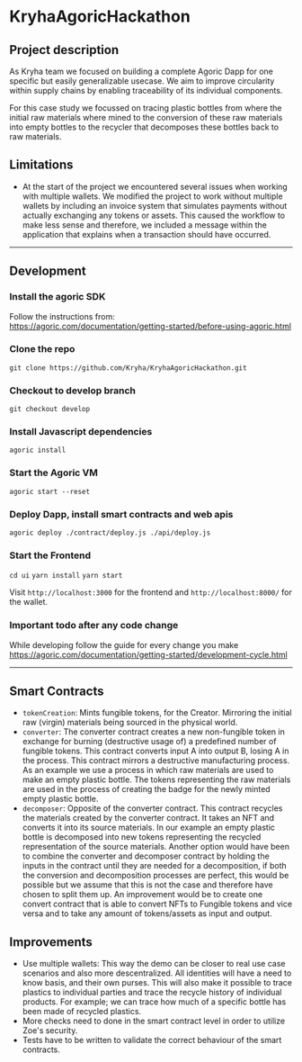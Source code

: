 # KryhaAgoricHackathon

## Project description
As Kryha team we focused on building a complete Agoric Dapp for one specific but easily generalizable usecase. We aim to improve circularity within supply chains by enabling traceability of its individual components.

For this case study we focussed on tracing plastic bottles from where the initial raw materials where mined to the conversion of these raw materials into empty bottles to the recycler that decomposes these bottles back to raw materials.

## Limitations
- At the start of the project we encountered several issues when working with multiple wallets. We modified the project to work without multiple wallets by including an invoice system that simulates payments without actually exchanging any tokens or assets. This caused the workflow to make less sense and therefore, we included a message within the application that explains when a transaction should have occurred.

---

## Development

### Install the agoric SDK
Follow the instructions from:  
https://agoric.com/documentation/getting-started/before-using-agoric.html

### Clone the repo
```git clone https://github.com/Kryha/KryhaAgoricHackathon.git```

### Checkout to develop branch
```git checkout develop```

### Install Javascript dependencies
```agoric install```

### Start the Agoric VM 
```agoric start --reset```

### Deploy Dapp, install smart contracts and web apis
```agoric deploy ./contract/deploy.js ./api/deploy.js```

### Start the Frontend
```cd ui```
```yarn install```
```yarn start```

Visit ```http://localhost:3000``` for the frontend and ```http://localhost:8000/``` for the wallet.

### Important todo after any code change
While developing follow the guide for every change you make
https://agoric.com/documentation/getting-started/development-cycle.html

---

## Smart Contracts
- ```tokenCreation```: Mints fungible tokens, for the Creator. Mirroring the initial raw (virgin) materials being sourced in the physical world.
- ```converter```: The converter contract creates a new non-fungible token in exchange for burning (destructive usage of) a predefined number of fungible tokens. This contract converts input A into output B, losing A in the process. This contract mirrors a destructive manufacturing process. As an example we use a process in which raw materials are used to make an empty plastic bottle. The tokens representing the raw materials are used in the process of creating the badge for the newly minted empty plastic bottle.
- ```decomposer```: Opposite of the converter contract. This contract recycles the materials created by the converter contract. It takes an NFT and converts it into its source materials. In our example an empty plastic bottle is decomposed into new tokens representing the recycled representation of the source materials. Another option would have been to combine the converter and decomposer contract by holding the inputs in the contract until they are needed for a decomposition, if both the conversion and decomposition processes are perfect, this would be possible but we assume that this is not the case and therefore have chosen to split them up. An improvement would be to create one convert contract that is able to convert NFTs to Fungible tokens and vice versa and to take any amount of tokens/assets as input and output.

## Improvements
- Use multiple wallets: This way the demo can be closer to real use case scenarios and also more descentralized. All identities will have a need to know basis, and their own purses. This will also make it possible to trace plastics to individual parties and trace the recycle history of individual products. For example; we can trace how much of a specific bottle has been made of recycled plastics.
- More checks need to done in the smart contract level in order to utilize Zoe's security.
- Tests have to be written to validate the correct behaviour of the smart contracts.
